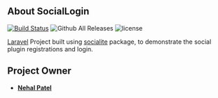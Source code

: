 ## About SocialLogin

[![Build Status](https://travis-ci.org/NehalPatel/SocialLogin.svg?branch=master)](https://travis-ci.org/NehalPatel/SocialLogin) ![Github All Releases](https://img.shields.io/github/downloads/NehalPatel/SocialLogin/total.svg)  ![license](https://img.shields.io/github/license/NehalPatel/SocialLogin.svg)

[Laravel](https://github.com/laravel/framework) Project built using [socialite](https://github.com/laravel/socialite) package, to demonstrate the social plugin registrations and login.

## Project Owner
- **[Nehal Patel](http://nehalpatel.tk)**


